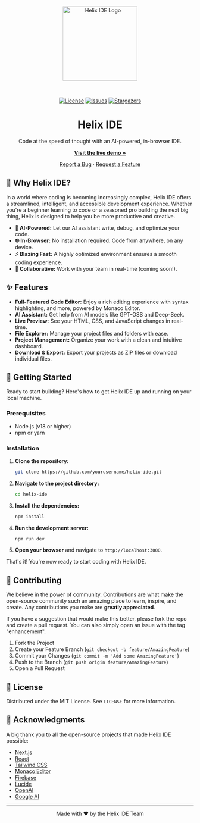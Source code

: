<div align="center">
  <br />
  <p>
    <a href="https://helix-ide.vercel.app/"><img src="https://raw.githubusercontent.com/username/repo/main/public/helix-logo.svg" width="200" alt="Helix IDE Logo" /></a>
  </p>
  <br />
  <p>
    <a href="https://github.com/yourusername/helix-ide/blob/main/LICENSE"><img src="https://img.shields.io/github/license/yourusername/helix-ide.svg" alt="License" /></a>
    <a href="https://github.com/yourusername/helix-ide/issues"><img src="https://img.shields.io/github/issues/yourusername/helix-ide.svg" alt="Issues" /></a>
    <a href="https://github.com/yourusername/helix-ide/stargazers"><img src="https://img.shields.io/github/stars/yourusername/helix-ide.svg" alt="Stargazers" /></a>
  </p>
  <h1>Helix IDE</h1>
  <p>
    Code at the speed of thought with an AI-powered, in-browser IDE.
  </p>
  <p>
    <a href="https://helix-ide.vercel.app/"><strong>Visit the live demo »</strong></a>
  </p>
  <p>
    <a href="https://github.com/yourusername/helix-ide/issues">Report a Bug</a>
    ·
    <a href="https://github.com/yourusername/helix-ide/issues">Request a Feature</a>
  </p>
</div>

## 🤔 Why Helix IDE?

In a world where coding is becoming increasingly complex, Helix IDE offers a streamlined, intelligent, and accessible development experience. Whether you're a beginner learning to code or a seasoned pro building the next big thing, Helix is designed to help you be more productive and creative.

*   **🧠 AI-Powered:** Let our AI assistant write, debug, and optimize your code.
*   **🌐 In-Browser:** No installation required. Code from anywhere, on any device.
*   **⚡ Blazing Fast:** A highly optimized environment ensures a smooth coding experience.
*   **🤝 Collaborative:** Work with your team in real-time (coming soon!).

## ✨ Features

*   **Full-Featured Code Editor:** Enjoy a rich editing experience with syntax highlighting, and more, powered by Monaco Editor.
*   **AI Assistant:** Get help from AI models like GPT-OSS and Deep-Seek.
*   **Live Preview:** See your HTML, CSS, and JavaScript changes in real-time.
*   **File Explorer:** Manage your project files and folders with ease.
*   **Project Management:** Organize your work with a clean and intuitive dashboard.
*   **Download & Export:** Export your projects as ZIP files or download individual files.

## 🚀 Getting Started

Ready to start building? Here's how to get Helix IDE up and running on your local machine.

### Prerequisites

*   Node.js (v18 or higher)
*   npm or yarn

### Installation

1.  **Clone the repository:**
    ```sh
    git clone https://github.com/yourusername/helix-ide.git
    ```
2.  **Navigate to the project directory:**
    ```sh
    cd helix-ide
    ```
3.  **Install the dependencies:**
    ```sh
    npm install
    ```
4.  **Run the development server:**
    ```sh
    npm run dev
    ```
5.  **Open your browser** and navigate to `http://localhost:3000`.

That's it! You're now ready to start coding with Helix IDE.

## 🤝 Contributing

We believe in the power of community. Contributions are what make the open-source community such an amazing place to learn, inspire, and create. Any contributions you make are **greatly appreciated**.

If you have a suggestion that would make this better, please fork the repo and create a pull request. You can also simply open an issue with the tag "enhancement".

1.  Fork the Project
2.  Create your Feature Branch (`git checkout -b feature/AmazingFeature`)
3.  Commit your Changes (`git commit -m 'Add some AmazingFeature'`)
4.  Push to the Branch (`git push origin feature/AmazingFeature`)
5.  Open a Pull Request

## 📝 License

Distributed under the MIT License. See `LICENSE` for more information.

## 💖 Acknowledgments

A big thank you to all the open-source projects that made Helix IDE possible:

*   [Next.js](https://nextjs.org/)
*   [React](https://reactjs.org/)
*   [Tailwind CSS](https://tailwindcss.com/)
*   [Monaco Editor](https://microsoft.github.io/monaco-editor/)
*   [Firebase](https://firebase.google.com/)
*   [Lucide](https://lucide.dev/)
*   [OpenAI](https://openai.com/)
*   [Google AI](https://ai.google/)

---

<p align="center">
  Made with ❤️ by the Helix IDE Team
</p>
